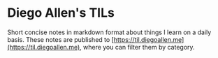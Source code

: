 # Diego Allen's TILs

Short concise notes in markdown format about things I learn on a daily basis.
These notes are published to [https://til.diegoallen.me](https://til.diegoallen.me), where you can
filter them by category.